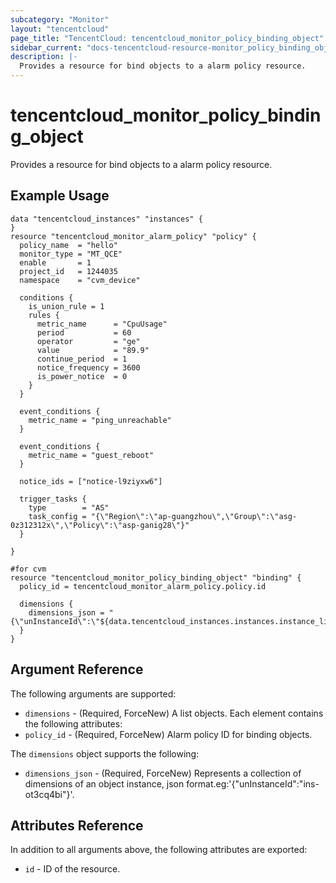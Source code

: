 ```yaml
---
subcategory: "Monitor"
layout: "tencentcloud"
page_title: "TencentCloud: tencentcloud_monitor_policy_binding_object"
sidebar_current: "docs-tencentcloud-resource-monitor_policy_binding_object"
description: |-
  Provides a resource for bind objects to a alarm policy resource.
---
```


# tencentcloud_monitor_policy_binding_object

Provides a resource for bind objects to a alarm policy resource.

## Example Usage

```hcl
data "tencentcloud_instances" "instances" {
}
resource "tencentcloud_monitor_alarm_policy" "policy" {
  policy_name  = "hello"
  monitor_type = "MT_QCE"
  enable       = 1
  project_id   = 1244035
  namespace    = "cvm_device"

  conditions {
    is_union_rule = 1
    rules {
      metric_name      = "CpuUsage"
      period           = 60
      operator         = "ge"
      value            = "89.9"
      continue_period  = 1
      notice_frequency = 3600
      is_power_notice  = 0
    }
  }

  event_conditions {
    metric_name = "ping_unreachable"
  }

  event_conditions {
    metric_name = "guest_reboot"
  }

  notice_ids = ["notice-l9ziyxw6"]

  trigger_tasks {
    type        = "AS"
    task_config = "{\"Region\":\"ap-guangzhou\",\"Group\":\"asg-0z312312x\",\"Policy\":\"asp-ganig28\"}"
  }

}

#for cvm
resource "tencentcloud_monitor_policy_binding_object" "binding" {
  policy_id = tencentcloud_monitor_alarm_policy.policy.id

  dimensions {
    dimensions_json = "{\"unInstanceId\":\"${data.tencentcloud_instances.instances.instance_list[0].instance_id}\"}"
  }
}
```

## Argument Reference

The following arguments are supported:

* `dimensions` - (Required, ForceNew) A list objects. Each element contains the following attributes:
* `policy_id` - (Required, ForceNew) Alarm policy ID for binding objects.

The `dimensions` object supports the following:

* `dimensions_json` - (Required, ForceNew) Represents a collection of dimensions of an object instance, json format.eg:'{"unInstanceId":"ins-ot3cq4bi"}'.

## Attributes Reference

In addition to all arguments above, the following attributes are exported:

* `id` - ID of the resource.



